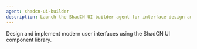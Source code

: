 ```yaml
---
agent: shadcn-ui-builder
description: Launch the ShadCN UI builder agent for interface design and implementation
---
```


Design and implement modern user interfaces using the ShadCN UI component library.